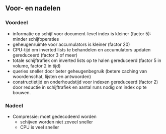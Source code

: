 ## Voor- en nadelen

### Voordeel

* informatie op schijf voor document-level index is kleiner (factor 5): minder schijfoperaties
* geheugenruimte voor accumulators is kleiner (factor 20)
* CPU-tijd om inverted lists te behandelen en accumulators updaten gereduceerd (factor 3 of meer)
* totale schijftrafiek om inverted lists op te halen gereduceerd (factor 5 in volume, factor 2 in tijd)
* queries sneller door beter geheugenbegruik (betere caching van woordenschat, lijsten en antwoorden)
* constructietijd en onderhoudstijd voor indexen gereduceerd (factor 2) door reductie in schijftrafiek en aantal runs nodig om index op te bouwen.


### Nadeel

* Compressie: moet gedecodeerd worden
    * schijven worden niet zoveel sneller
    * CPU is veel sneller
